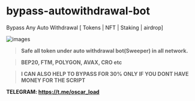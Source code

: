 # bypass-autowithdrawal-bot
Bypass Any Auto Withdrawal [ Tokens | NFT | Staking | airdrop] 

![images](https://github.com/Matrixxcoder/bypass-autowithdrawal-bot/assets/106927843/c870bd09-0112-4378-a91a-3756c493525e)


>**Safe all token under auto withdrawal bot(Sweeper) in all network.**

>**BEP20, FTM, POLYGON, AVAX, CRO etc**

>**I CAN ALSO HELP TO BYPASS FOR 30% ONLY IF YOU DONT HAVE MONEY FOR THE SCRIPT**


**TELEGRAM: https://t.me/oscar_load**
